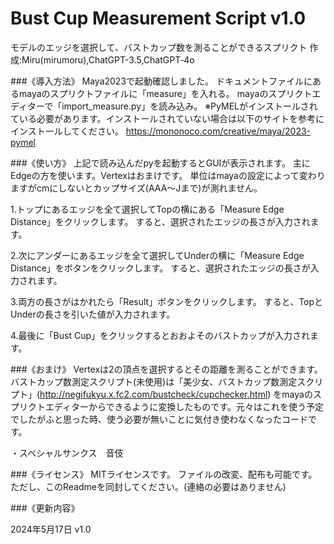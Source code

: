 # Bust Cup Measurement Script v1.0

モデルのエッジを選択して、バストカップ数を測ることができるスプリクト
作成:Miru(mirumoru),ChatGPT-3.5,ChatGPT‑4o 


###《導入方法》
Maya2023で起動確認しました。
ドキュメントファイルにあるmayaのスプリクトファイルに「measure」を入れる。
mayaのスプリクトエディターで「import_measure.py」を読み込み。
※PyMELがインストールされている必要があります。インストールされていない場合は以下のサイトを参考にインストールしてください。
https://mononoco.com/creative/maya/2023-pymel

###《使い方》
上記で読み込んだpyを起動するとGUIが表示されます。
主にEdgeの方を使います。Vertexはおまけです。
単位はmayaの設定によって変わりますがcmにしないとカップサイズ(AAA～Jまで)が測れません。


1.トップにあるエッジを全て選択してTopの横にある「Measure Edge Distance」をクリックします。
すると、選択されたエッジの長さが入力されます。

2.次にアンダーにあるエッジを全て選択してUnderの横に「Measure Edge Distance」をボタンをクリックします。
すると、選択されたエッジの長さが入力されます。

3.両方の長さがはかれたら「Result」ボタンをクリックします。
すると、TopとUnderの長さを引いた値が入力されます。

4.最後に「Bust Cup」をクリックするとおおよそのバストカップが入力されます。


###《おまけ》
Vertexは2の頂点を選択するとその距離を測ることができます。
バストカップ数測定スクリプト(未使用)は「美少女、バストカップ数測定スクリプト」(http://negifukyu.x.fc2.com/bustcheck/cupchecker.html)
をmayaのスプリクトエディターからできるように変換したものです。元々はこれを使う予定でしたがふと思った時、使う必要が無いことに気付き使わなくなったコードです。

・スペシャルサンクス　音伎

###《ライセンス》
MITライセンスです。
ファイルの改変、配布も可能です。ただし、このReadmeを同封してください。(連絡の必要はありません)

###《更新内容》

2024年5月17日 v1.0
